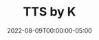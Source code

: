 ---
layout: ext_single
title: TTS by K
slug: tts-k
desc:  TTS by Christina K. allows you to send text to speech to Web Speech API, Google API and Polly Amazon API.
category: audio
date: '2022-08-09T00:00:00-05:00'
permalink: extensions/audio/tts-k
download_url: https://christinak.itch.io/sammi-text-to-speech
developer_name: Christina K.
developer_url: https://christinak.itch.io
icon_local: ttsk_icon.png
trailer: https://www.youtube.com/embed/AdynYGy5j3s
screenshots_local: ttsK.png
version: 1.0
sammi_version: Any
platform: Any
overview: |

    **This 3-in-1 extension for SAMMI is all you need for your Text-To-Speech needs!** 

    **It supports regular Web Speech API, Google API and Amazon Polly API for text synthesis. That's around 400 different voices and over 50 languages!**

    ##### Web Speech API
    Web Speech API is a **completely free and unlimited** API for TTS. It contains all voices supported by your browser and works when running Bridge from within OBS in a dock (only for OBS 27.2 and higher). 

    ##### Google Cloud Text-to-Speech
    Google provides its own TTS service with around 300 voices and 50 languages.  

    Google Cloud's free tier lets you use up to **4 million standard or 1 million neural characters per month for **completely free. The free usage limit does not expire, but may be subject to change.  

    See the up-to-date pricing details at the [official Google site](https://cloud.google.com/text-to-speech/pricing).   
    *Google TTS requires a valid credit card to confirm your identity*. 


    ##### Amazon Polly
    Amazon provides a TTS service with around 66 different voices.  

    You get a **free tier for the first 12 months starting from your first request for speech.**  
    The free tier includes **5 million standard and 1 million free neural characters per month**.

    See the up-to-date pricing details at the [official AWS site](https://aws.amazon.com/polly/pricing/).  
    *Amazon TTS requires a valid credit card to confirm your identity*. 

    ##### Playback Controls
    You can play, pause, skip and control the volume of your TTS (some commands are not fully supported for the regular Web Speech API).

    ##### Voice Settings
    You can change the pitch and speed for all TTS services.   
    Amazon Polly offers soft and whispered voices.

    ##### Random Voice
    For each service, you can choose the TTS voice to be completely random! That will make for some funny moments for your viewers for sure! 

    ##### Automatic Queue
    You can easily queue up all your TTS requests and they will be queued up and play one by one. This is fully automatic!  

    *Queue for Polly and Amazon TTS is combined, while Web Speech API has its own separate queue.*
setup: |
    0. Please make sure your OBS is updated to the latest version.
    1. Install the extension. You can follow the [Extension Install Guide](https://sammi.solutions/docs2/faq/general#installanextension).

        <div class="alert alert-info mt-2" role="alert">The TTS sound comes from your Bridge. You might need to adjust OBS Browser Page audio routing to capture the TTS audio.</div>


    2. Follow the video guide for your preferred TTS service: 
        - **Web TTS** - works out of the box, **Bridge in OBS dock only supported in OBS 27.2 and higher**. You must run your Bridge in a browser outside of OBS for older OBS version.
        - **Polly TTS**  

            [video](https://www.youtube.com/embed/-855Dn2uJKI)[/video] 

        - **Google TTS** 

            [video](https://www.youtube.com/embed/gO8q4d4d-nw)[/video] 
    
     3. You're ready to start using the extension!  


    #### TTS Requests  

    <div class="alert alert-warning" role="alert">You must press <b>Activate</b> in your Bridge - TTS by K tab if you're using Bridge outside of OBS. This applies every time Bridge is refreshed.</div>

    You can send a new TTS request by using TTS K Web Speak, TTS K Google Speak or TTS K Polly Speak command.

    - select either a random or specific voice for each service 
    - each service has different settings and uses different ranges for pitch, speed etc., make sure you stick to the minimum and maximum values shown in the dropdown menu
    - input type can be either regular or manual if you wish to use SSML, such as `<speak>Hello world. <say-as interpret-as='ordinal'>10</say-as></speak>.` Note that SAMMI does not check the input, so make sure it's formatted correctly. Find more information about SSML at [https://cloud.google.com/text-to-speech/docs/ssml](https://cloud.google.com/text-to-speech/docs/ssml)
    - some effects are not available with all voices, for example pitch, soft and whispered effect can be only used with standard voices in Polly TTS


    #### Playback Controls
    You can access playback controls from **TTS K Playback** command.

    **Supported playback controls for Polly/Google TTS:**
    - Play (resumes current playback if it was paused)
    - Pause (pauses current playback)
    - Skip (skips to playing the next TTS request)
    - Mute/Unmute - mutes or unmutes TTS
    - Volume up/down - adjusts the TTS volume 
    - Set Volume - allows you to manually set volume 

    **Supported playback controls for Web TTS:**
    - Play (resumes current playback if it was paused)
    - Pause (pauses current playback)
    - Skip (CLEARS the entire TTS queue)
    - Set Volume - set volume for the next TTS request (setting volume for the currently playing request is not available)

    #### Shared Queue
    Polly and Google TTS share the same TTS request queue.  

    Web TTS has a **completely separate queue** for requests due to some of the API limitations.   

    You can queue both Polly and Google TTS requests at the same time and they will take turns
    playing in the order they were queued.  

    Web TTS requests will play even if there's already another Polly/Google TTS reqest 
    in the queue since Web TTS queue is separate. 

    #### Retrieving Voices
    You can retrieve all available Web/Polly/Google voices by pressing the blue list button in your Stream Deck.  

    The voices will be saved in an array. 

    #### Testing Voices
    You can listen to all available voices from all three services in your Bridge - TTS by K tab. This works only if you already set your credentials for the services. 
testers: Cyanidesugar, RoadieGamer
privacy_collect: false
---